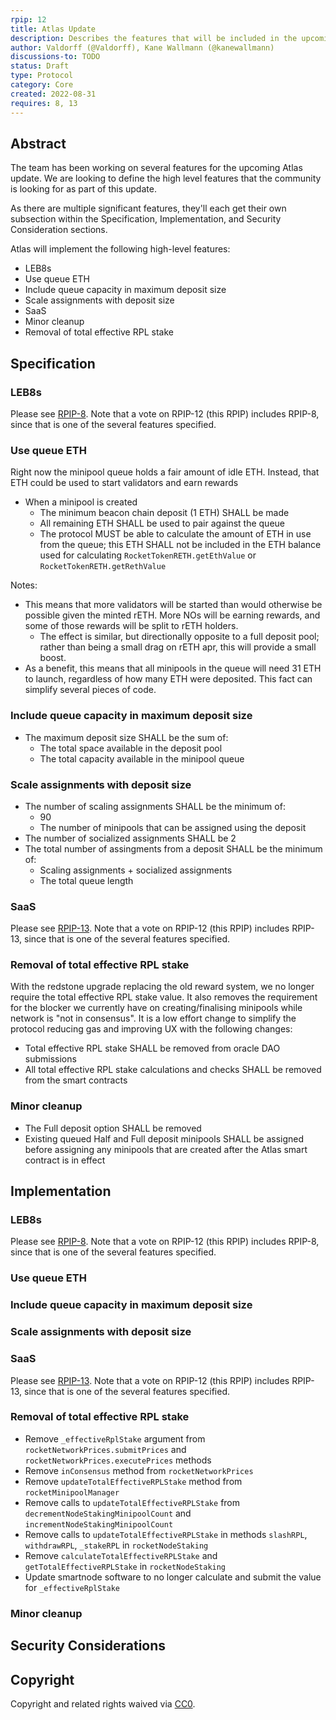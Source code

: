 ```yaml
---
rpip: 12
title: Atlas Update
description: Describes the features that will be included in the upcoming Atlas update.
author: Valdorff (@Valdorff), Kane Wallmann (@kanewallmann)
discussions-to: TODO
status: Draft
type: Protocol
category: Core
created: 2022-08-31
requires: 8, 13
---
```


## Abstract
The team has been working on several features for the upcoming Atlas update. We are looking to
define the high level features that the community is looking for as part of this update.

As there are multiple significant features, they'll each get their own subsection within
the Specification, Implementation, and Security Consideration sections.

Atlas will implement the following high-level features:
- LEB8s
- Use queue ETH
- Include queue capacity in maximum deposit size
- Scale assignments with deposit size
- SaaS
- Minor cleanup
- Removal of total effective RPL stake

## Specification

### LEB8s
Please see [RPIP-8](RPIP-8.md). Note that a vote on RPIP-12 (this RPIP) includes RPIP-8, since that
is one of the several features specified.

### Use queue ETH

Right now the minipool queue holds a fair amount of idle ETH. Instead, that ETH could be used to 
start validators and earn rewards
- When a minipool is created
  - The minimum beacon chain deposit (1 ETH) SHALL be made
  - All remaining ETH SHALL be used to pair against the queue
  - The protocol MUST be able to calculate the amount of ETH in use from the queue; this ETH SHALL
    not be included in the ETH balance used for calculating `RocketTokenRETH.getEthValue` or
    `RocketTokenRETH.getRethValue` 

Notes:
- This means that more validators will be started than would otherwise be possible given the minted
rETH. More NOs will be earning rewards, and some of those rewards will be split to rETH holders.
  - The effect is similar, but directionally opposite to a full deposit pool; rather than being a
    small drag on rETH apr, this will provide a small boost.
- As a benefit, this means that all minipools in the queue will need 31 ETH to launch, regardless
  of how many ETH were deposited. This fact can simplify several pieces of code.

### Include queue capacity in maximum deposit size
- The maximum deposit size SHALL be the sum of:
  - The total space available in the deposit pool
  - The total capacity available in the minipool queue

### Scale assignments with deposit size
- The number of scaling assignments SHALL be the minimum of:
  - 90
  - The number of minipools that can be assigned using the deposit
- The number of socialized assignments SHALL be 2
- The total number of assingments from a deposit SHALL be the minimum of:
  - Scaling assignments + socialized assignments
  - The total queue length

### SaaS
Please see [RPIP-13](RPIP-13.md). Note that a vote on RPIP-12 (this RPIP) includes RPIP-13, since that
is one of the several features specified.

### Removal of total effective RPL stake
With the redstone upgrade replacing the old reward system, we no longer require the total effective RPL
stake value. It also removes the requirement for the blocker we currently have on creating/finalising
minipools while network is "not in consensus". It is a low effort change to simplify the protocol
reducing gas and improving UX with the following changes:

- Total effective RPL stake SHALL be removed from oracle DAO submissions
- All total effective RPL stake calculations and checks SHALL be removed from the smart contracts

### Minor cleanup
- The Full deposit option SHALL be removed
- Existing queued Half and Full deposit minipools SHALL be assigned before assigning any minipools
  that are created after the Atlas smart contract is in effect

## Implementation

### LEB8s
Please see [RPIP-8](RPIP-8.md). Note that a vote on RPIP-12 (this RPIP) includes RPIP-8, since that
is one of the several features specified.

### Use queue ETH

### Include queue capacity in maximum deposit size

### Scale assignments with deposit size

### SaaS
Please see [RPIP-13](RPIP-13.md). Note that a vote on RPIP-12 (this RPIP) includes RPIP-13, since that
is one of the several features specified.

### Removal of total effective RPL stake
- Remove `_effectiveRplStake` argument from `rocketNetworkPrices.submitPrices` and `rocketNetworkPrices.executePrices` methods
- Remove `inConsensus` method from `rocketNetworkPrices`
- Remove `updateTotalEffectiveRPLStake` method from `rocketMinipoolManager`
- Remove calls to `updateTotalEffectiveRPLStake` from `decrementNodeStakingMinipoolCount` and `incrementNodeStakingMinipoolCount`
- Remove calls to `updateTotalEffectiveRPLStake` in methods `slashRPL`, `withdrawRPL`, `_stakeRPL` in `rocketNodeStaking`
- Remove `calculateTotalEffectiveRPLStake` and `getTotalEffectiveRPLStake` in `rocketNodeStaking`
- Update smartnode software to no longer calculate and submit the value for `_effectiveRplStake`

### Minor cleanup

## Security Considerations

## Copyright
Copyright and related rights waived via [CC0](https://creativecommons.org/publicdomain/zero/1.0/).
